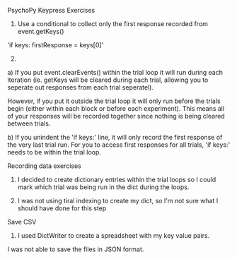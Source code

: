 PsychoPy Keypress Exercises

1. Use a conditional to collect only the first response recorded from event.getKeys() 

  'if keys:
      firstResponse = keys[0]'
      
2. 
a) If you put event.clearEvents() within the trial loop it will run during each iteration (ie. 
getKeys will be cleared during each trial, allowing you to seperate out responses from each trial 
seperatel). 

However, if you put it outside the trial loop it will only run before the trials begin (either within each block 
or before each experiment). This means all of your responses will be recorded together since nothing is being 
cleared between trials. 

b) If you unindent the 'if keys:' line, it will only record the first response of the very last trial run. 
For you to access first responses for all trials, 'if keys:' needs to be within the trial loop. 

Recording data exercises 
1. I decided to create dictionary entries within the trial loops so I could mark which trial was being run in the dict during the loops. 

2. I was not using tiral indexing to create my dict, so I'm not sure what I should have done for this step 

Save CSV 
1. I used DictWriter to create a spreadsheet with my key value pairs. 

I was not able to save the files in JSON format. 
